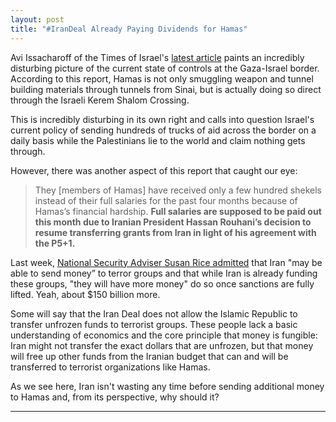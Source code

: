 ```yaml
---
layout: post
title: "#IranDeal Already Paying Dividends for Hamas"
---
```


Avi Issacharoff of the Times of Israel's [latest article](http://www.timesofisrael.com/hows-hamas-getting-supplies-for-rockets-and-tunnels-through-israel/) paints an incredibly disturbing picture of the current state of controls at the Gaza-Israel border. According to this report, Hamas is not only smuggling weapon and tunnel building materials through tunnels from Sinai, but is actually doing so direct through the Israeli Kerem Shalom Crossing.

This is incredibly disturbing in its own right and calls into question Israel's current policy of sending hundreds of trucks of aid across the border on a daily basis while the Palestinians lie to the world and claim nothing gets through.

However, there was another aspect of this report that caught our eye:

>They [members of Hamas] have received only a few hundred shekels instead of their full salaries for the past four months because of Hamas’s financial hardship. **Full salaries are supposed to be paid out this month due to Iranian President Hassan Rouhani’s decision to resume transferring grants from Iran in light of his agreement with the P5+1.**

Last week, [National Security Adviser Susan Rice admitted](http://www.breitbart.com/video/2015/07/15/susan-rice-we-expect-iran-will-spend-some-of-new-money-on-military-maybe-on-terror/) that Iran "may be able to send money” to terror groups and that while Iran is already funding these groups, "they will have more money" do so once sanctions are fully lifted. Yeah, about $150 billion more.

Some will say that the Iran Deal does not allow the Islamic Republic to transfer unfrozen funds to terrorist groups. These people lack a basic understanding of economics and the core principle that money is fungible: Iran might not transfer the exact dollars that are unfrozen, but that money will free up other funds from the Iranian budget that can and will be transferred to terrorist organizations like Hamas.

As we see here, Iran isn't wasting any time before sending additional money to Hamas and, from its perspective, why should it?

___
